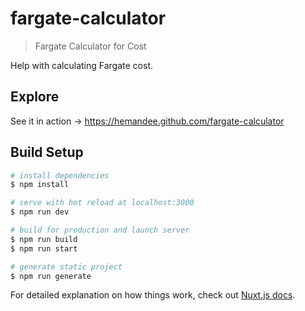 # fargate-calculator

> Fargate Calculator for Cost

Help with calculating Fargate cost. 

## Explore

See it in action -> https://hemandee.github.com/fargate-calculator

## Build Setup

```bash
# install dependencies
$ npm install

# serve with hot reload at localhost:3000
$ npm run dev

# build for production and launch server
$ npm run build
$ npm run start

# generate static project
$ npm run generate
```

For detailed explanation on how things work, check out [Nuxt.js docs](https://nuxtjs.org).

